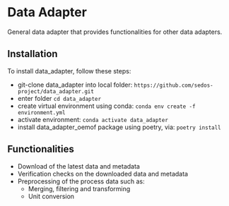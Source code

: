 # Data Adapter
General data adapter that provides functionalities for other data adapters.

## Installation

To install data_adapter, follow these steps:

* git-clone data_adapter into local folder:
  `https://github.com/sedos-project/data_adapter.git`
* enter folder `cd data_adapter`
* create virtual environment using conda: `conda env create -f environment.yml`
* activate environment: `conda activate data_adapter`
* install data_adapter_oemof package using poetry, via: `poetry install`

## Functionalities

* Download of the latest data and metadata
* Verification checks on the downloaded data and metadata
* Preprocessing of the process data such as:
  * Merging, filtering and transforming 
  * Unit conversion
